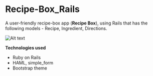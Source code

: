 # Recipe-Box_Rails


A user-friendly recipe-box app (**Recipe Box**), using Rails that has the following
models - Recipe, Ingredient, Directions.

![Alt text](http://savvycomsoftware.com/wp-content/uploads/2013/09/RubyOnRails1.png)

**Technologies used**
- Ruby on Rails
- HAML, simple_form
- Bootstrap theme
